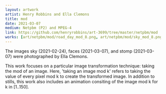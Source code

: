 ```yaml
---
layout: artwork
artist: Henry Robbins and Ella Clemons
title: mod
date: 2021-03-07
medium: Netpbm (P2) and MPEG-4
link: https://github.com/henryrobbins/art-3699/tree/master/netpbm/mod
works: [art/netpbm/mod/road_day_mod_8.png, art/netpbm/mod/sky_mod_8.png, art/netpbm/mod/faces_mod_12.png, art/netpbm/mod/beebe_trail_mod_8.png, art/netpbm/mod/stomp_mod_25.png, art/netpbm/mod/water_cup_mod_7.png, art-3699/netpbm/mod/faces_mod_animation.mp4, art-3699/netpbm/mod/water_cup_mod_animation.mp4]
---
```


The images sky (2021-02-24), faces (2021-03-07), and stomp (2021-03-07)
were photographed by Ella Clemons.

This work focuses on a particular image transformation technique: taking the
mod of an image. Here, 'taking an image mod k' refers to taking the value of
every pixel mod k to create the transformed image. In addition to stills, this
work also includes an animation consiting of the image mod k for k in [1..150].

